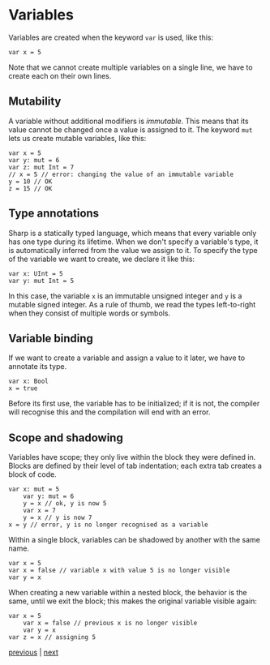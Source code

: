 # Variables
Variables are created when the keyword `var` is used, like this:
```
var x = 5
```

Note that we cannot create multiple variables on a single line, we have to create each on their own lines.

## Mutability 
A variable without additional modifiers is *immutable*. This means that its value cannot be changed once a value is assigned to it.
The keyword `mut` lets us create mutable variables, like this:
```
var x = 5
var y: mut = 6
var z: mut Int = 7
// x = 5 // error: changing the value of an immutable variable
y = 10 // OK
z = 15 // OK
```

## Type annotations
Sharp is a statically typed language, which means that every variable only has one type during its lifetime.
When we don't specify a variable's type, it is automatically inferred from the value we assign to it.
To specify the type of the variable we want to create, we declare it like this:
```
var x: UInt = 5
var y: mut Int = 5
```
In this case, the variable `x` is an immutable unsigned integer and `y` is a mutable signed integer.
As a rule of thumb, we read the types left-to-right when they consist of multiple words or symbols.

## Variable binding
If we want to create a variable and assign a value to it later, we have to annotate its type.
```
var x: Bool
x = true
```
Before its first use, the variable has to be initialized; if it is not, the compiler will recognise this and the compilation will end with an error.

## Scope and shadowing
Variables have scope; they only live within the block they were defined in.
Blocks are defined by their level of tab indentation; each extra tab creates a block of code.
```
var x: mut = 5
	var y: mut = 6
	y = x // ok, y is now 5
	var x = 7
	y = x // y is now 7
x = y // error, y is no longer recognised as a variable
```

Within a single block, variables can be shadowed by another with the same name.
```
var x = 5
var x = false // variable x with value 5 is no longer visible
var y = x
```

When creating a new variable within a nested block, the behavior is the same, until we exit the block; this makes the original variable visible again:
```
var x = 5
	var x = false // previous x is no longer visible
	var y = x
var z = x // assigning 5
```

[previous](02.syntax_semantics.md) | [next](02.02.functions.md)
